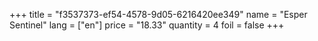 +++
title = "f3537373-ef54-4578-9d05-6216420ee349"
name = "Esper Sentinel"
lang = ["en"]
price = "18.33"
quantity = 4
foil = false
+++

